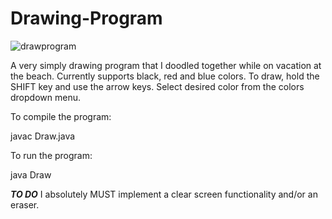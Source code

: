 # Drawing-Program

![drawprogram](https://cloud.githubusercontent.com/assets/25370724/23096744/d52f78fe-f5f0-11e6-9dc1-9a2994723bb2.png)

A very simply drawing program that I doodled together while on vacation at the beach. 
Currently supports black, red and blue colors. To draw, hold the SHIFT key and use the arrow keys. 
Select desired color from the colors dropdown menu. 

To compile the program:

javac Draw.java

To run the program:

java Draw


***TO DO***
I absolutely MUST implement a clear screen functionality and/or an eraser. 
